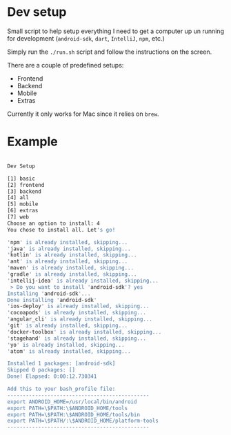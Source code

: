 # Dev setup

Small script to help setup everything I need to get a computer up un running for development (`android-sdk`, `dart`, `IntelliJ`, `npm`, etc.)

Simply run the `./run.sh` script and follow the instructions on the screen.

There are a couple of predefined setups:

* Frontend
* Backend
* Mobile
* Extras

Currently it only works for Mac since it relies on `brew`.

# Example

```bash

Dev Setup

[1] basic
[2] frontend
[3] backend
[4] all
[5] mobile
[6] extras
[7] web
Choose an option to install: 4
You chose to install all. Let's go!

'npm' is already installed, skipping...
'java' is already installed, skipping...
'kotlin' is already installed, skipping...
'ant' is already installed, skipping...
'maven' is already installed, skipping...
'gradle' is already installed, skipping...
'intellij-idea' is already installed, skipping...
 > Do you want to install 'android-sdk'? yes
Installing 'android-sdk'...
Done installing 'android-sdk'
'ios-deploy' is already installed, skipping...
'cocoapods' is already installed, skipping...
'angular_cli' is already installed, skipping...
'git' is already installed, skipping...
'docker-toolbox' is already installed, skipping...
'stagehand' is already installed, skipping...
'yo' is already installed, skipping...
'atom' is already installed, skipping...

Installed 1 packages: [android-sdk]
Skipped 0 packages: []
Done! Elapsed: 0:00:12.730341

Add this to your bash_profile file:
----------------------------------------------
export ANDROID_HOME=/usr/local/bin/android
export PATH=\$PATH:\$ANDROID_HOME/tools
export PATH=\$PATH:\$ANDROID_HOME/tools/bin
export PATH=\$PATH/:\$ANDROID_HOME/platform-tools
----------------------------------------------

```
